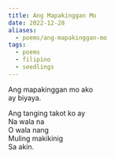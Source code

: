 ```yaml
---
title: Ang Mapakinggan Mo
date: 2022-12-28
aliases:
  - poems/ang-mapakinggan-mo
tags:
  - poems
  - filipino
  - seedlings
---
```

Ang mapakinggan mo ako  
ay biyaya.  

Ang tanging takot ko ay  
Na wala na  
O wala nang  
Muling makikinig  
Sa akin.  
